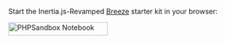 Start the Inertia.js-Revamped [Breeze](https://github.com/laravel/breeze) starter kit in your browser:

<a href="https://phpsandbox.io/n/yjarl" target="_blank"><img src="https://phpsandbox.io/img/brand/badge.png" width="200" height="27" alt="PHPSandbox Notebook"></a>
